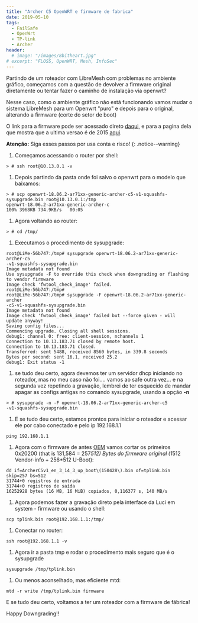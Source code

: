 ```yaml
---
title: "Archer C5 OpenWRT e firmware de fabrica"
date: 2019-05-10
tags:
  - FailSafe
  - OpenWrt
  - TP-link
  - Archer
header:
  # image: "/images/8bitheart.jpg"
# excerpt: "FLOSS, OpenWRT, Mesh, InfoSec"
---
```

Partindo de um roteador com LibreMesh com problemas no ambiente gráfico, começamos com a questão de devolver a firmware original diretamente ou tentar fazer o caminho de instalação via openwrt?


Nesse caso, como o ambiente gráfico não está funcionando vamos mudar o sistema LibreMesh para um Openwrt "puro" e depois para o original, alterando a firmware (corte do setor de boot)


O link para a  firmware pode ser acessado direto [daqui](https://static.tp-link.com/res/down/soft/Archer_C5_V1.20_150428.zip), e para a pagina dela que mostra que a ultima versao é de 2015 [aqui](https://www.tp-link.com/en/support/download/archer-c5/v1.20/#Firmware).

**Atenção:** Siga esses passos por usa conta e risco!
{: .notice--warning}


1. Começamos acessando o router por shell:
```
> # ssh root@10.13.0.1 -v
```
1. Depois partindo da pasta onde foi salvo o openwrt para o modelo que baixamos:
```
> # scp openwrt-18.06.2-ar71xx-generic-archer-c5-v1-squashfs-sysupgrade.bin root@10.13.0.1:/tmp
openwrt-18.06.2-ar71xx-generic-archer-c
100% 3968KB 734.9KB/s   00:05
```
1. Agora voltando ao router:
```
> # cd /tmp/
```
1. Executamos o procedimento de sysupgrade:
```
root@LiMe-56b747:/tmp# sysupgrade openwrt-18.06.2-ar71xx-generic-archer-c5
-v1-squashfs-sysupgrade.bin
Image metadata not found
Use sysupgrade -F to override this check when downgrading or flashing to vendor firmware
Image check 'fwtool_check_image' failed.
root@LiMe-56b747:/tmp#
root@LiMe-56b747:/tmp# sysupgrade -F openwrt-18.06.2-ar71xx-generic-archer
-c5-v1-squashfs-sysupgrade.bin
Image metadata not found
Image check 'fwtool_check_image' failed but --force given - will update anyway!
Saving config files...
Commencing upgrade. Closing all shell sessions.
debug1: channel 0: free: client-session, nchannels 1
Connection to 10.13.183.71 closed by remote host.
Connection to 10.13.183.71 closed.
Transferred: sent 5488, received 8560 bytes, in 339.8 seconds
Bytes per second: sent 16.1, received 25.2
debug1: Exit status -1
```
1. se tudo deu certo, agora devemos ter um servidor dhcp iniciando no roteador, mas no meu caso não foi.... vamos ao safe outra vez... e na segunda vez repetindo a gravação, lembrei de ter esquecido de mandar apagar as configs antigas no comando sysupgrade, usando a opção **-n**
```
> # sysupgrade -n -F openwrt-18.06.2-ar71xx-generic-archer-c5
-v1-squashfs-sysupgrade.bin
```
1. E se tudo deu certo, estamos prontos para iniciar o roteador e acessar ele por cabo conectado e pelo ip 192.168.1.1
```
ping 192.168.1.1
```
1. Agora com o firmware de antes [OEM](http://www.tplink.com/en/support/download/?model=Archer+C7) vamos cortar os primeiros 0x20200 (that is 131,584 = 257*512) Bytes do firmware original (1*512 Vendor-info + 256*512 U-Boot):
```
dd if=ArcherC5v1_en_3_14_3_up_boot\(150428\).bin of=tplink.bin skip=257 bs=512
31744+0 registros de entrada
31744+0 registros de saída
16252928 bytes (16 MB, 16 MiB) copiados, 0,116377 s, 140 MB/s
```
1. Agora podemos fazer a gravação direto pela interface da Luci em system - firmware ou usando o shell:
```
scp tplink.bin root@192.168.1.1:/tmp/
```
1. Conectar no router:
```
ssh root@192.168.1.1 -v
```
1. Agora ir a pasta tmp e rodar o procedimento mais seguro que é o sysupgrade
```
sysupgrade /tmp/tplink.bin
```
1. Ou menos aconselhado, mas eficiente mtd:
```
mtd -r write /tmp/tplink.bin firmware
```

E se tudo deu certo, voltamos a ter um roteador com a firmware de fábrica!

Happy Downgrading!!
